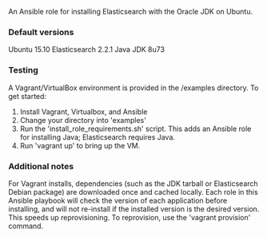 An Ansible role for installing Elasticsearch with the Oracle JDK on Ubuntu.

### Default versions

Ubuntu 15.10
Elasticsearch 2.2.1
Java JDK 8u73

### Testing

A Vagrant/VirtualBox environment is provided in the /examples directory.  To get started:

1. Install Vagrant, Virtualbox, and Ansible
1. Change your directory into 'examples'
1. Run the 'install_role_requirements.sh' script.  This adds an Ansible role for installing Java; Elasticsearch requires Java.
1. Run 'vagrant up' to bring up the VM.

### Additional notes

For Vagrant installs, dependencies (such as the JDK tarball or Elasticsearch Debian package) are downloaded once and cached locally.
Each role in this Ansible playbook will check the version of each application before installing, and will not re-install if the installed version is the desired version.  This speeds up reprovisioning.
To reprovision, use the 'vagrant provision' command.

